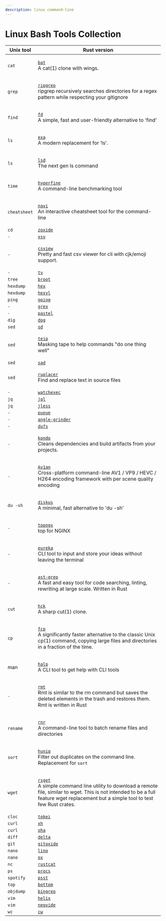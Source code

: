 ```yaml
---
description: linux command-line
---
```


# Linux Bash Tools Collection

| Unix tool    | Rust version                                                                                                                                                                                                                                                                         |
| ------------ | ------------------------------------------------------------------------------------------------------------------------------------------------------------------------------------------------------------------------------------------------------------------------------------ |
| `cat`        | <p><a href="https://github.com/sharkdp/bat"><code>bat</code></a><code></code><br><code></code>A cat(1) clone with wings.</p>                                                                                                                                                         |
| `grep`       | <p><a href="https://github.com/BurntSushi/ripgrep"><code>ripgrep</code></a><code></code><br><code></code>ripgrep recursively searches directories for a regex pattern while respecting your gitignore</p>                                                                            |
| `find`       | <p><a href="https://github.com/sharkdp/fd"><code>fd</code></a><code></code><br><code></code>A simple, fast and user-friendly alternative to 'find'</p>                                                                                                                               |
| `ls`         | <p><a href="https://github.com/ogham/exa"><code>exa</code></a><code></code><br><code></code>A modern replacement for ‘ls’.</p>                                                                                                                                                       |
| `ls`         | <p><a href="https://github.com/Peltoche/lsd"><code>lsd</code></a><code></code><br><code></code>The next gen ls command</p>                                                                                                                                                           |
| `time`       | <p><a href="https://github.com/sharkdp/hyperfine"><code>hyperfine</code></a><code></code><br><code></code>A command-line benchmarking tool</p>                                                                                                                                       |
| `cheatsheet` | <p><a href="https://github.com/denisidoro/navi"><code>navi</code></a><code></code><br><code></code>An interactive cheatsheet tool for the command-line</p>                                                                                                                           |
| `cd`         | [`zoxide`](https://github.com/ajeetdsouza/zoxide)                                                                                                                                                                                                                                    |
| `-`          | [`xsv`](https://github.com/BurntSushi/xsv)                                                                                                                                                                                                                                           |
| `-`          | <p><a href="https://github.com/wfxr/csview"><code>csview</code></a><code></code><br><code></code>Pretty and fast csv viewer for cli with cjk/emoji support.</p>                                                                                                                      |
| `-`          | [`tv`](https://github.com/alexhallam/tv)                                                                                                                                                                                                                                             |
| `tree`       | [`broot`](https://github.com/Canop/broot)                                                                                                                                                                                                                                            |
| `hexdump`    | [`hex`](https://github.com/sitkevij/hex)                                                                                                                                                                                                                                             |
| `hexdump`    | [`hexyl`](https://github.com/sharkdp/hexyl)                                                                                                                                                                                                                                          |
| `ping`       | [`gping`](https://github.com/orf/gping)                                                                                                                                                                                                                                              |
| `-`          | [`grex`](https://github.com/pemistahl/grex)                                                                                                                                                                                                                                          |
| `-`          | [`pastel`](https://github.com/sharkdp/pastel)                                                                                                                                                                                                                                        |
| `dig`        | [`dog`](https://github.com/ogham/dog)                                                                                                                                                                                                                                                |
| `sed`        | [`sd`](https://github.com/chmln/sd)                                                                                                                                                                                                                                                  |
| `sed`        | <p><a href="https://github.com/greymd/teip"><code>teip</code></a><code></code><br><code></code>Masking tape to help commands "do one thing well"</p>                                                                                                                                 |
| `sed`        | [`sad`](https://github.com/ms-jpq/sad)                                                                                                                                                                                                                                               |
| `sed`        | <p><a href="https://github.com/your-tools/ruplacer"><code>ruplacer</code></a><code></code><br><code></code>Find and replace text in source files</p>                                                                                                                                 |
| `-`          | [`watchexec`](https://github.com/watchexec/watchexec)                                                                                                                                                                                                                                |
| `jq`         | [`jql`](https://github.com/yamafaktory/jql)                                                                                                                                                                                                                                          |
| `jq`         | [`jless`](https://github.com/PaulJuliusMartinez/jless)                                                                                                                                                                                                                               |
| `-`          | [`pueue`](https://github.com/Nukesor/pueue)                                                                                                                                                                                                                                          |
| `-`          | [`angle-grinder`](https://github.com/rcoh/angle-grinder)                                                                                                                                                                                                                             |
| `-`          | [`dufs`](https://github.com/sigoden/dufs)                                                                                                                                                                                                                                            |
| `-`          | <p><a href="https://github.com/tbillington/kondo"><code>kondo</code></a> <code></code> <br><code></code>Cleans dependencies and build artifacts from your projects.</p>                                                                                                              |
| `-`          | <p><a href="https://github.com/master-of-zen/Av1an"><code>Av1an</code></a><code></code><br><code></code>Cross-platform command-line AV1 / VP9 / HEVC / H264 encoding framework with per scene quality encoding</p>                                                                   |
| `du -sh`     | <p><a href="https://github.com/sharkdp/diskus"><code>diskus</code></a><code></code><br><code></code>A minimal, fast alternative to 'du -sh'</p>                                                                                                                                      |
| `-`          | <p><a href="https://github.com/gsquire/topngx"><code>topngx</code></a><code></code><br><code></code>top for NGINX</p>                                                                                                                                                                |
| `-`          | <p><a href="https://github.com/simeg/eureka"><code>eureka</code></a><code></code><br><code></code>CLI tool to input and store your ideas without leaving the terminal</p>                                                                                                            |
| `-`          | <p><a href="https://github.com/ast-grep/ast-grep"><code>ast-grep</code></a><code></code><br><code></code>A fast and easy tool for code searching, linting, rewriting at large scale. Written in Rust</p>                                                                             |
| `cut`        | <p><a href="https://github.com/sstadick/hck"><code>hck</code></a><code></code><br><code></code>A sharp cut(1) clone.</p>                                                                                                                                                             |
| `cp`         | <p><a href="https://github.com/Svetlitski/fcp"><code>fcp</code></a><code></code><br><code></code>A significantly faster alternative to the classic Unix cp(1) command, copying large files and directories in a fraction of the time.</p>                                            |
| man          | <p><a href="https://github.com/orhun/halp"><code>halp</code></a><code></code><br><code></code>A CLI tool to get help with CLI tools</p>                                                                                                                                              |
| `-`          | <p><a href="https://github.com/AmineZouitine/rmt.rs"><code>rmt</code></a><code></code><br><code></code>Rmt is similar to the rm command but saves the deleted elements in the trash and restores them. Rmt is written in Rust</p>                                                    |
| `rename`     | <p><a href="https://github.com/ismaelgv/rnr"><code>rnr</code></a><code></code><br><code></code>A command-line tool to batch rename files and directories</p>                                                                                                                         |
| `sort`       | <p><a href="https://github.com/koraa/huniq"><code>huniq</code></a><code></code><br><code></code>Filter out duplicates on the command line. Replacement for <code>sort | uniq</code> optimized for speed (10x faster) when sorting is not needed.</p>                                 |
| `wget`       | <p><a href="https://github.com/otavio/rsget"><code>rsget</code></a><code></code><br><code></code>A simple command line utility to download a remote file, similar to wget. This is not intended to be a full feature wget replacement but a simple tool to test few Rust crates.</p> |
| `cloc`       | [`tokei`](https://github.com/XAMPPRocky/tokei)                                                                                                                                                                                                                                       |
| `curl`       | [`xh`](https://github.com/ducaale/xh)                                                                                                                                                                                                                                                |
| `curl`       | [`oha`](https://github.com/hatoo/oha)                                                                                                                                                                                                                                                |
| `diff`       | [`delta`](https://github.com/dandavison/delta)                                                                                                                                                                                                                                       |
| `git`        | [`gitoxide`](https://github.com/Byron/gitoxide)                                                                                                                                                                                                                                      |
| `nano`       | [`lino`](https://github.com/ahmednooor/lino)                                                                                                                                                                                                                                         |
| `nano`       | [`ox`](https://github.com/curlpipe/ox)                                                                                                                                                                                                                                               |
| `nc`         | [`rustcat`](https://github.com/robiot/rustcat)                                                                                                                                                                                                                                       |
| `ps`         | [`procs`](https://github.com/dalance/procs)                                                                                                                                                                                                                                          |
| `spotify`    | [`psst`](https://github.com/jpochyla/psst)                                                                                                                                                                                                                                           |
| `top`        | [`bottom`](https://github.com/ClementTsang/bottom)                                                                                                                                                                                                                                   |
| `objdump`    | [`bingrep`](https://github.com/m4b/bingrep)                                                                                                                                                                                                                                          |
| `vim`        | [`helix`](https://github.com/helix-editor/helix)                                                                                                                                                                                                                                     |
| `vim`        | [`neovide`](https://github.com/neovide/neovide)                                                                                                                                                                                                                                      |
| `wc`         | [`cw`](https://github.com/Freaky/cw)                                                                                                                                                                                                                                                 |

